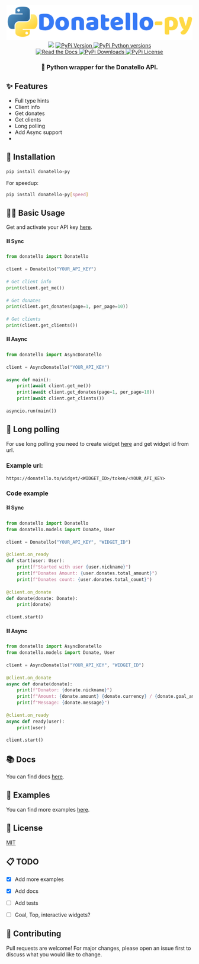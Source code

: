 <div align="center">
<img src=https://raw.githubusercontent.com/hampta/donatello-py/main/assets/logo.png alt="Donatello-py logo" />
<br>
<a href="https://donatello.to/hampta"><img  src="https://img.shields.io/badge/donatello.to-donate-blue?style=for-the-badge" /></a>
<a href="https://pypi.org/project/donatello-py/"> <img   src="https://img.shields.io/pypi/v/donatello-py?style=for-the-badge" alt="PyPi Version" /> </a>
<a href="https://pypi.org/project/donatello-py/"> <img src="https://img.shields.io/pypi/pyversions/donatello-py?style=for-the-badge" alt="PyPi Python versions" /> </a>
<br>
<a href="https://donatello-py.readthedocs.io/en/latest/"> <img   src="https://img.shields.io/readthedocs/donatello-py?style=for-the-badge" alt="Read the Docs" /> </a>
<a href="https://pypi.org/project/donatello-py/"> <img   src="https://img.shields.io/pypi/dm/donatello-py?style=for-the-badge" alt="PyPi Downloads" /> </a>
<a href="https://pypi.org/project/donatello-py/"> <img   src="https://img.shields.io/pypi/l/donatello-py?style=for-the-badge" alt="PyPi License" /> </a>
<h3>🐍 Python wrapper for the Donatello API.</h3>
</div>

## ✨ Features

- Full type hints
- Client info
- Get donates
- Get clients
- Long polling
- Add Async support
- 
## 🔗 Installation

```bash 
pip install donatello-py
```

For speedup: 
```bash
pip install donatello-py[speed]
```

## 🧑‍🏭 Basic Usage

Get and activate your API key [here](https://donatello.to/panel/doc-api).

#### ⛓️ Sync 

```python
from donatello import Donatello

client = Donatello("YOUR_API_KEY")

# Get client info
print(client.get_me())

# Get donates
print(client.get_donates(page=1, per_page=10))

# Get clients
print(client.get_clients())
```

#### ⛓️ Async

```python
from donatello import AsyncDonatello

client = AsyncDonatello("YOUR_API_KEY")

async def main():
    print(await client.get_me())
    print(await client.get_donates(page=1, per_page=10))
    print(await client.get_clients())

asyncio.run(main())
```

## 🥏 Long polling

For use long polling you need to create widget [here](https://donatello.to/panel/alert-widget) and get widget id from url.

### Example url:

```
https://donatello.to/widget/<WIDGET_ID>/token/<YOUR_API_KEY>
```

### Code example

#### ⛓️ Sync

```python
from donatello import Donatello
from donatello.models import Donate, User

client = Donatello("YOUR_API_KEY", "WIDGET_ID")

@client.on_ready
def start(user: User):
    print(f"Started with user {user.nickname}")
    print(f"Donates Amount: {user.donates.total_amount}")
    print(f"Donates count: {user.donates.total_count}")

@client.on_donate
def donate(donate: Donate):
    print(donate)

client.start()
```

#### ⛓️ Async

```python
from donatello import AsyncDonatello
from donatello.models import Donate, User

client = AsyncDonatello("YOUR_API_KEY", "WIDGET_ID")

@client.on_donate
async def donate(donate):
    print(f"Donator: {donate.nickname}")
    print(f"Amount: {donate.amount} {donate.currency} / {donate.goal_amount} {donate.goal_currency}")
    print(f"Message: {donate.message}")

@client.on_ready
async def ready(user):
    print(user)
    
client.start()
```
## 📚 Docs

You can find docs [here](https://donatello-py.readthedocs.io/en/latest/).

## 📝 Examples

You can find more examples [here](https://github.com/hampta/donatello-py/tree/main/examples).


## 📄 License
[MIT](https://choosealicense.com/licenses/mit/)


## 📋 TODO

- [x] Add more examples
- [x] Add docs
- [ ] Add tests
- [ ] Goal, Top, interactive widgets?


## 🤝 Contributing

Pull requests are welcome! For major changes, please open an issue first to discuss what you would like to change.